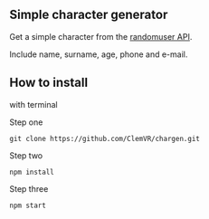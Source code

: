 ## Simple character generator

Get a simple character from the [randomuser API](https://randomuser.me/).

Include name, surname, age, phone and e-mail.

## How to install
with terminal</br>

Step one

```
git clone https://github.com/ClemVR/chargen.git
```
Step two

```
npm install
```
Step three

```
npm start
```

